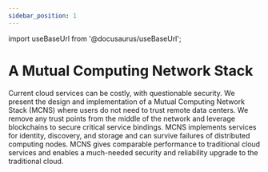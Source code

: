 ```yaml
---
sidebar_position: 1
---
```


import useBaseUrl from '@docusaurus/useBaseUrl';

# A Mutual Computing Network Stack

Current cloud services can be costly, with questionable security. We present the design and implementation of a Mutual Computing Network Stack (MCNS) where users do not need to trust remote data centers. We remove any trust points from the middle of the network and leverage blockchains to secure critical service bindings. MCNS implements services for identity, discovery, and storage and can survive failures of distributed computing nodes. MCNS gives comparable performance to traditional cloud services and enables a much-needed security and reliability upgrade to the traditional cloud.
